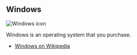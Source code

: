 ## Windows

![Windows icon][windowsIcon]

Windows is an operating system that you purchase.

* [Windows on Wikipedia][wikipediaWindowsOS]

[githubFavicon]: https://assets-cdn.github.com/favicon.ico
[oujsFavicon]: https://raw.githubusercontent.com/OpenUserJs/OpenUserJS.org/master/public/images/favicon16.png
[windowsIcon]: https://raw.githubusercontent.com/wiki/OpenUserJS/OpenUserJS.org/images/windows_icon.png
[wikipediaWindowsOS]: https://www.wikipedia.org/wiki/Microsoft_Windows
